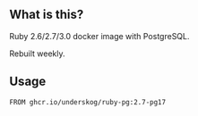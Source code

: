 What is this?
--
Ruby 2.6/2.7/3.0 docker image with PostgreSQL.

Rebuilt weekly.

Usage
--
```
FROM ghcr.io/underskog/ruby-pg:2.7-pg17
```
